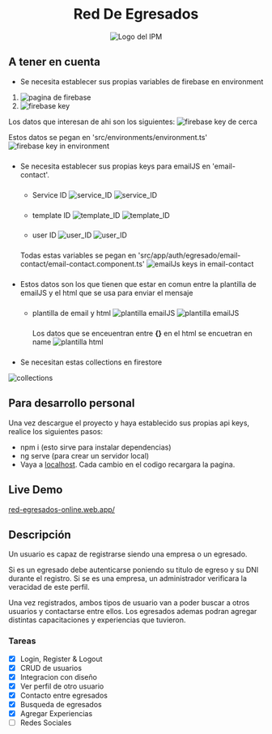 <h1 style="text-align: center;">Red De Egresados</h1>

<div style="text-align: center;">

![Logo del IPM](/src/assets/images/logo_ipm.png)

</div>

##

## A tener en cuenta

- Se necesita establecer sus propias variables de firebase en environment

1.  ![pagina de firebase](/src/assets/images/firebase.png)
2.  ![firebase key](/src/assets/images/api_keys_firebase.png)

Los datos que interesan de ahi son los siguientes:
![firebase key de cerca](/src/assets/images/api_keys_firebase_closeup.png)

Estos datos se pegan en 'src/environments/environment.ts'
![firebase key in environment](/src/assets/images/api_keys_firebase_in_environment.png)

###

- Se necesita establecer sus propias keys para emailJS en 'email-contact'.

  ###

  - Service ID
    ![service_ID](/src/assets/images/emailJS_service_ID.png)
    ![service_ID](/src/assets/images/emailJS_service_ID_closeup.png)
    ###
  - template ID
    ![template_ID](/src/assets/images/emailJS_template_ID.png)
    ![template_ID](/src/assets/images/emailJS_template_ID_closeup.png)
    ###
  - user ID
    ![user_ID](/src/assets/images/emailJS_user_ID.png)
    ![user_ID](/src/assets/images/emailJS_user_ID_closeup.png)

  ###

  Todas estas variables se pegan en 'src/app/auth/egresado/email-contact/email-contact.component.ts'
  ![emailJs keys in email-contact](/src/assets/images/emailJS_keys.png)

  ###

- Estos datos son los que tienen que estar en comun entre la plantilla de emailJS y el html que se usa para enviar el mensaje
  ###
  - plantilla de email y html
    ![plantilla emailJS](/src/assets/images/plantilla_emailJS.png)
    ![plantilla emailJS](/src/assets/images/plantilla_emailJS_closeup.png)
    ###
    Los datos que se enceuentran entre **{}** en el html se encuetran en name
    ![plantilla html](/src/assets/images/html_emailJS.png)

###

- Se necesitan estas collections en firestore

![collections](/src/assets/images/collections_necesarias.png)

## Para desarrollo personal

Una vez descargue el proyecto y haya establecido sus propias api keys, realice los siguientes pasos:

- npm i (esto sirve para instalar dependencias)
- ng serve (para crear un servidor local)
- Vaya a [localhost](http://localhost:4200/). Cada cambio en el codigo recargara la pagina.

## Live Demo

[red-egresados-online.web.app/](http://red-egresados-online.web.app/)

## Descripción

Un usuario es capaz de registrarse siendo una empresa o un egresado.

Si es un egresado debe autenticarse poniendo su titulo de egreso y su DNI durante el registro. Si se es una empresa, un administrador verificara la veracidad de este perfil.

Una vez registrados, ambos tipos de usuario van a poder buscar a otros usuarios y contactarse entre ellos. Los egresados ademas podran agregar distintas capacitaciones y experiencias que tuvieron.

### Tareas

- [x] Login, Register & Logout
- [x] CRUD de usuarios
- [x] Integracion con diseño
- [x] Ver perfil de otro usuario
- [x] Contacto entre egresados
- [x] Busqueda de egresados
- [x] Agregar Experiencias
- [ ] Redes Sociales
